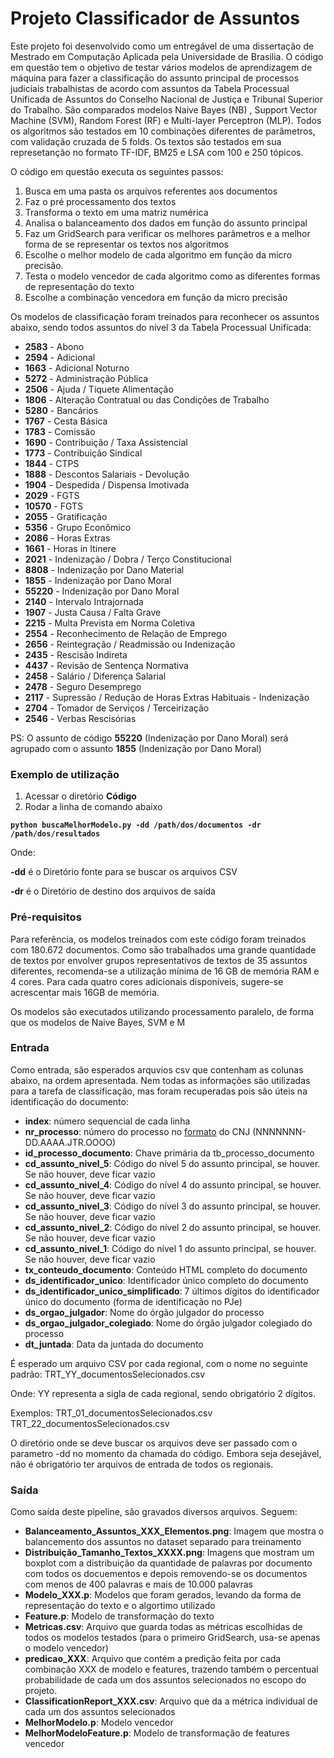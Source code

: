 # Projeto Classificador de Assuntos

Este projeto foi desenvolvido como um entregável de uma dissertação de Mestrado em Computação Aplicada pela Universidade
 de Brasilia. O código em questão tem o objetivo de testar vários modelos de aprendizagem de máquina para fazer a 
 classificação do assunto principal de processos judiciais trabalhistas de acordo com assuntos da Tabela Processual 
 Unificada de Assuntos do Conselho Nacional de Justiça e Tribunal Superior do Trabalho.  São comparados modelos Naive 
 Bayes (NB) , Support Vector Machine (SVM), Random Forest (RF) e Multi-layer Perceptron (MLP). Todos os algoritmos são 
 testados em 10 combinações diferentes de parâmetros, com validação cruzada de 5 folds. Os textos são testados em sua 
 represetanção no formato  TF-IDF, BM25 e LSA com 100 e 250 tópicos.
 
O código em questão executa os seguintes passos:

1) Busca em uma pasta os arquivos referentes aos documentos 
2) Faz o pré processamento dos textos
3) Transforma o texto em uma matriz numérica 
4) Analisa o balanceamento dos dados em função do assunto principal
5) Faz um GridSearch para verificar os melhores parâmetros e a melhor forma de se representar os textos nos algoritmos
6) Escolhe o melhor modelo de cada algoritmo em função da micro precisão. 
7) Testa o modelo vencedor de cada algoritmo como as diferentes formas de representação do texto
8) Escolhe a combinação vencedora em função da micro precisão

Os modelos de classificação foram treinados para reconhecer os assuntos abaixo, sendo todos assuntos do nível 3 da 
Tabela Processual Unificada:

* **2583** - Abono
* **2594** - Adicional
* **1663** - Adicional Noturno
* **5272** - Administração Pública
* **2506** - Ajuda / Tíquete Alimentação
* **1806** - Alteração Contratual ou das Condições de Trabalho
* **5280** - Bancários
* **1767** - Cesta Básica
* **1783** - Comissão
* **1690** - Contribuição / Taxa Assistencial
* **1773** - Contribuição Sindical
* **1844** - CTPS
* **1888** - Descontos Salariais - Devolução
* **1904** - Despedida / Dispensa Imotivada
* **2029** - FGTS
* **10570** - FGTS
* **2055** - Gratificação
* **5356** - Grupo Econômico
* **2086** - Horas Extras
* **1661** - Horas in Itinere
* **2021** - Indenização / Dobra / Terço Constitucional
* **8808** - Indenização por Dano Material
* **1855** - Indenização por Dano Moral
* **55220** - Indenização por Dano Moral
* **2140** - Intervalo Intrajornada
* **1907** - Justa Causa / Falta Grave
* **2215** - Multa Prevista em Norma Coletiva
* **2554** - Reconhecimento de Relação de Emprego
* **2656** - Reintegração / Readmissão ou Indenização
* **2435** - Rescisão Indireta
* **4437** - Revisão de Sentença Normativa
* **2458** - Salário / Diferença Salarial
* **2478** - Seguro Desemprego
* **2117** - Supressão / Redução de Horas Extras Habituais - Indenização
* **2704** - Tomador de Serviços / Terceirização
* **2546** - Verbas Rescisórias

PS: O assunto de código **55220** (Indenização por Dano Moral) será agrupado com o assunto **1855** (Indenização por 
Dano Moral)

### Exemplo de utilização 

1) Acessar o diretório **Código**
2) Rodar a linha de comando abaixo

**`python buscaMelhorModelo.py -dd /path/dos/documentos -dr /path/dos/resultados`**

Onde:

**-dd** é o Diretório fonte para se buscar os arquivos CSV

**-dr** é o Diretório de destino dos arquivos de saída



### Pré-requisitos

Para referência, os modelos treinados com este código foram treinados com 180.672 documentos. Como são trabalhados uma 
grande quantidade de textos por envolver grupos representativos de textos de 35 assuntos diferentes, recomenda-se a 
utilização mínima de 16 GB de memória RAM e 4 cores. Para cada quatro cores adicionais disponíveis, sugere-se acrescentar 
mais 16GB de memória. 

Os modelos são executados utilizando processamento paralelo, de forma que os modelos de Naive Bayes, SVM e M
### Entrada

Como entrada, são esperados arquvios csv que contenham as colunas abaixo, na ordem apresentada. Nem todas as informações 
são utilizadas para a tarefa de classificação, mas foram recuperadas pois são úteis na identificação do documento:

* **index**: número sequencial de cada linha
* **nr_processo**: número do processo no [formato](https://www.conjur.com.br/dl/resolucao-65-cnj.pdf) do CNJ 
(NNNNNNN-DD.AAAA.JTR.OOOO)  
* **id_processo_documento**: Chave primária da tb_processo_documento
* **cd_assunto_nivel_5**: Código do nível 5 do assunto principal, se houver. Se não houver, deve ficar vazio
* **cd_assunto_nivel_4**: Código do nível 4 do assunto principal, se houver. Se não houver, deve ficar vazio 
* **cd_assunto_nivel_3**: Código do nível 3 do assunto principal, se houver. Se não houver, deve ficar vazio
* **cd_assunto_nivel_2**: Código do nível 2 do assunto principal, se houver. Se não houver, deve ficar vazio
* **cd_assunto_nivel_1**: Código do nível 1 do assunto principal, se houver. Se não houver, deve ficar vazio
* **tx_conteudo_documento**: Conteúdo HTML completo do documento 
* **ds_identificador_unico**: Identificador único completo do documento
* **ds_identificador_unico_simplificado**: 7 últimos dígitos do identificador único do documento (forma de identificação no PJe)
* **ds_orgao_julgador**: Nome do órgão julgador do processo
* **ds_orgao_julgador_colegiado**: Nome do órgão julgador colegiado do processo
* **dt_juntada**: Data da juntada do documento

É esperado um arquivo CSV por cada regional, com o nome no seguinte padrão:
TRT_YY_documentosSelecionados.csv

Onde: 
YY representa a sigla de cada regional, sendo obrigatório 2 dígitos. 

Exemplos:
TRT_01_documentosSelecionados.csv
TRT_22_documentosSelecionados.csv

O diretório onde se deve buscar os arquivos deve ser passado com o parametro -dd no momento da chamada do código. 
Embora seja desejável, não é obrigatório ter arquivos de entrada de todos os regionais. 

### Saída 

Como saída deste pipeline, são gravados diversos arquivos. Seguem:

* **Balanceamento_Assuntos_XXX_Elementos.png**: Imagem que mostra o balancemento dos assuntos no dataset separado para treinamento
* **Distribuição_Tamanho_Textos_XXXX.png**: Imagens que mostram um boxplot com a distribuição da quantidade de palavras por documento com todos os docuementos e depois removendo-se os documentos com menos de 400 palavras e mais de 10.000 palavras
* **Modelo_XXX.p**: Modelos que foram gerados, levando da forma de representação do texto e o algortimo utilizado
* **Feature.p**: Modelo de transformação do texto
* **Metricas.csv**: Arquivo que guarda todas as métricas escolhidas de todos os modelos testados (para o primeiro GridSearch, usa-se apenas o modelo vencedor)
* **predicao_XXX**: Arquivo que contém a predição feita por cada combinação XXX de modelo e features, trazendo também o percentual probabilidade de cada um dos assuntos selecionados no escopo do projeto.
* **ClassificationReport_XXX.csv**: Arquivo que da a métrica individual de cada um dos assuntos selecionados 
* **MelhorModelo.p**: Modelo vencedor
* **MelhorModeloFeature.p**: Modelo de transformação de features vencedor

